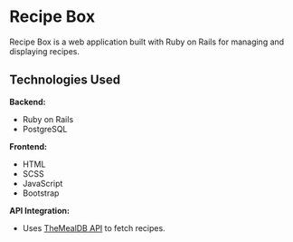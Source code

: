 # Recipe Box

Recipe Box is a web application built with Ruby on Rails for managing and displaying recipes.

## Technologies Used

**Backend:**
- Ruby on Rails
- PostgreSQL

**Frontend:**
- HTML
- SCSS
- JavaScript
- Bootstrap

**API Integration:**
- Uses [TheMealDB API](https://www.themealdb.com) to fetch recipes.
